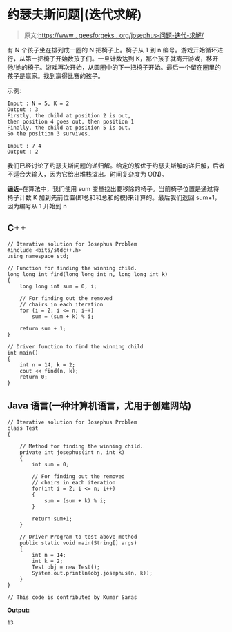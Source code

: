 # 约瑟夫斯问题|(迭代求解)

> 原文:[https://www . geesforgeks . org/josephus-问题-迭代-求解/](https://www.geeksforgeeks.org/josephus-problem-iterative-solution/)

有 N 个孩子坐在排列成一圈的 N 把椅子上。椅子从 1 到 n 编号。游戏开始循环进行，从第一把椅子开始数孩子们。一旦计数达到 K，那个孩子就离开游戏，移开他/她的椅子。游戏再次开始，从圆圈中的下一把椅子开始。最后一个留在圈里的孩子是赢家。找到赢得比赛的孩子。

示例:

```
Input : N = 5, K = 2
Output : 3
Firstly, the child at position 2 is out, 
then position 4 goes out, then position 1
Finally, the child at position 5 is out. 
So the position 3 survives.

Input : 7 4
Output : 2

```

我们已经讨论了约瑟夫斯问题的递归解。给定的解优于约瑟夫斯解的递归解，后者不适合大输入，因为它给出堆栈溢出。时间复杂度为 O(N)。

**逼近**–在算法中，我们使用 sum 变量找出要移除的椅子。当前椅子位置是通过将椅子计数 K 加到先前位置(即总和和总和的模)来计算的。最后我们返回 sum+1，因为编号从 1 开始到 n

## C++

```
// Iterative solution for Josephus Problem 
#include <bits/stdc++.h>
using namespace std;

// Function for finding the winning child.
long long int find(long long int n, long long int k)
{
    long long int sum = 0, i;

    // For finding out the removed 
    // chairs in each iteration
    for (i = 2; i <= n; i++)
        sum = (sum + k) % i;

    return sum + 1;
}

// Driver function to find the winning child
int main()
{
    int n = 14, k = 2;
    cout << find(n, k);
    return 0;
}
```

## Java 语言(一种计算机语言，尤用于创建网站)

```
// Iterative solution for Josephus Problem
class Test 
{

    // Method for finding the winning child.
    private int josephus(int n, int k) 
    {
        int sum = 0;

        // For finding out the removed 
        // chairs in each iteration 
        for(int i = 2; i <= n; i++) 
        {
            sum = (sum + k) % i;
        }

        return sum+1;
    }

    // Driver Program to test above method 
    public static void main(String[] args)
    { 
        int n = 14; 
        int k = 2; 
        Test obj = new Test();
        System.out.println(obj.josephus(n, k)); 
    }
}

// This code is contributed by Kumar Saras
```

**Output:**

```
13

```